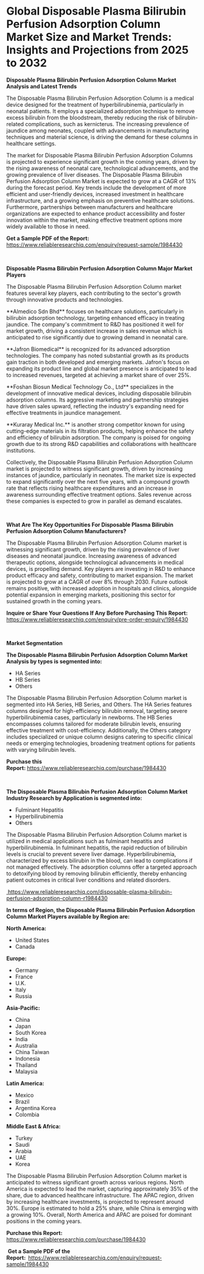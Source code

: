 <p><h1>Global Disposable Plasma Bilirubin Perfusion Adsorption Column Market Size and Market Trends: Insights and Projections from 2025 to 2032</h1></p><p><strong>Disposable Plasma Bilirubin Perfusion Adsorption Column Market Analysis and Latest Trends</strong></p>
<p><p>The Disposable Plasma Bilirubin Perfusion Adsorption Column is a medical device designed for the treatment of hyperbilirubinemia, particularly in neonatal patients. It employs a specialized adsorption technique to remove excess bilirubin from the bloodstream, thereby reducing the risk of bilirubin-related complications, such as kernicterus. The increasing prevalence of jaundice among neonates, coupled with advancements in manufacturing techniques and material science, is driving the demand for these columns in healthcare settings.</p><p>The market for Disposable Plasma Bilirubin Perfusion Adsorption Columns is projected to experience significant growth in the coming years, driven by the rising awareness of neonatal care, technological advancements, and the growing prevalence of liver diseases. The Disposable Plasma Bilirubin Perfusion Adsorption Column Market is expected to grow at a CAGR of 13% during the forecast period. Key trends include the development of more efficient and user-friendly devices, increased investment in healthcare infrastructure, and a growing emphasis on preventive healthcare solutions. Furthermore, partnerships between manufacturers and healthcare organizations are expected to enhance product accessibility and foster innovation within the market, making effective treatment options more widely available to those in need.</p></p>
<p><strong>Get a Sample PDF of the Report:&nbsp;</strong> <a href="https://www.reliableresearchiq.com/enquiry/request-sample/1984430?utm_campaign=2288&utm_medium=2&utm_source=Github&utm_content=ia&utm_term=16042025&utm_id=disposable-plasma-bilirubin-perfusion-adsorption-column">https://www.reliableresearchiq.com/enquiry/request-sample/1984430</a></p>
<p>&nbsp;</p>
<p><strong>Disposable Plasma Bilirubin Perfusion Adsorption Column Major Market Players</strong></p>
<p><p>The Disposable Plasma Bilirubin Perfusion Adsorption Column market features several key players, each contributing to the sector's growth through innovative products and technologies. </p><p>**Almedico Sdn Bhd** focuses on healthcare solutions, particularly in bilirubin adsorption technology, targeting enhanced efficacy in treating jaundice. The company's commitment to R&D has positioned it well for market growth, driving a consistent increase in sales revenue which is anticipated to rise significantly due to growing demand in neonatal care.</p><p>**Jafron Biomedical** is recognized for its advanced adsorption technologies. The company has noted substantial growth as its products gain traction in both developed and emerging markets. Jafron's focus on expanding its product line and global market presence is anticipated to lead to increased revenues, targeted at achieving a market share of over 25%.</p><p>**Foshan Biosun Medical Technology Co., Ltd** specializes in the development of innovative medical devices, including disposable bilirubin adsorption columns. Its aggressive marketing and partnership strategies have driven sales upward, reflecting the industry's expanding need for effective treatments in jaundice management.</p><p>**Kuraray Medical Inc.** is another strong competitor known for using cutting-edge materials in its filtration products, helping enhance the safety and efficiency of bilirubin adsorption. The company is poised for ongoing growth due to its strong R&D capabilities and collaborations with healthcare institutions.</p><p>Collectively, the Disposable Plasma Bilirubin Perfusion Adsorption Column market is projected to witness significant growth, driven by increasing instances of jaundice, particularly in neonates. The market size is expected to expand significantly over the next five years, with a compound growth rate that reflects rising healthcare expenditures and an increase in awareness surrounding effective treatment options. Sales revenue across these companies is expected to grow in parallel as demand escalates.</p></p>
<p>&nbsp;</p>
<p><strong>What Are The Key Opportunities For Disposable Plasma Bilirubin Perfusion Adsorption Column Manufacturers?</strong></p>
<p><p>The Disposable Plasma Bilirubin Perfusion Adsorption Column market is witnessing significant growth, driven by the rising prevalence of liver diseases and neonatal jaundice. Increasing awareness of advanced therapeutic options, alongside technological advancements in medical devices, is propelling demand. Key players are investing in R&D to enhance product efficacy and safety, contributing to market expansion. The market is projected to grow at a CAGR of over 8% through 2030. Future outlook remains positive, with increased adoption in hospitals and clinics, alongside potential expansion in emerging markets, positioning this sector for sustained growth in the coming years.</p></p>
<p><strong>Inquire or Share Your Questions If Any Before Purchasing This Report:</strong> <a href="https://www.reliableresearchiq.com/enquiry/pre-order-enquiry/1984430?utm_campaign=2288&utm_medium=2&utm_source=Github&utm_content=ia&utm_term=16042025&utm_id=disposable-plasma-bilirubin-perfusion-adsorption-column">https://www.reliableresearchiq.com/enquiry/pre-order-enquiry/1984430</a></p>
<p>&nbsp;</p>
<p><strong>Market Segmentation</strong></p>
<p><strong>The Disposable Plasma Bilirubin Perfusion Adsorption Column Market Analysis by types is segmented into:</strong></p>
<p><ul><li>HA Series</li><li>HB Series</li><li>Others</li></ul></p>
<p><p>The Disposable Plasma Bilirubin Perfusion Adsorption Column market is segmented into HA Series, HB Series, and Others. The HA Series features columns designed for high-efficiency bilirubin removal, targeting severe hyperbilirubinemia cases, particularly in newborns. The HB Series encompasses columns tailored for moderate bilirubin levels, ensuring effective treatment with cost-efficiency. Additionally, the Others category includes specialized or unique column designs catering to specific clinical needs or emerging technologies, broadening treatment options for patients with varying bilirubin levels.</p></p>
<p><strong>Purchase this Report:&nbsp;</strong><a href="https://www.reliableresearchiq.com/purchase/1984430?utm_campaign=2288&utm_medium=2&utm_source=Github&utm_content=ia&utm_term=16042025&utm_id=disposable-plasma-bilirubin-perfusion-adsorption-column">https://www.reliableresearchiq.com/purchase/1984430</a></p>
<p>&nbsp;</p>
<p><strong>The Disposable Plasma Bilirubin Perfusion Adsorption Column Market Industry Research by Application is segmented into:</strong></p>
<p><ul><li>Fulminant Hepatitis</li><li>Hyperbilirubinemia</li><li>Others</li></ul></p>
<p><p>The Disposable Plasma Bilirubin Perfusion Adsorption Column market is utilized in medical applications such as fulminant hepatitis and hyperbilirubinemia. In fulminant hepatitis, the rapid reduction of bilirubin levels is crucial to prevent severe liver damage. Hyperbilirubinemia, characterized by excess bilirubin in the blood, can lead to complications if not managed effectively. The adsorption columns offer a targeted approach to detoxifying blood by removing bilirubin efficiently, thereby enhancing patient outcomes in critical liver conditions and related disorders.</p></p>
<p><a href="https://www.reliableresearchiq.com/disposable-plasma-bilirubin-perfusion-adsorption-column-r1984430?utm_campaign=2288&utm_medium=2&utm_source=Github&utm_content=ia&utm_term=16042025&utm_id=disposable-plasma-bilirubin-perfusion-adsorption-column">&nbsp;https://www.reliableresearchiq.com/disposable-plasma-bilirubin-perfusion-adsorption-column-r1984430</a></p>
<p><strong>In terms of Region, the Disposable Plasma Bilirubin Perfusion Adsorption Column Market Players available by Region are:</strong></p>
<p>
    <p> <strong> North America: </strong>
        <ul>
            <li>United States</li>
            <li>Canada</li>
        </ul>
        </p> 
    <p> <strong> Europe: </strong>
        <ul>
            <li>Germany</li>
            <li>France</li>
            <li>U.K.</li>
            <li>Italy</li>
            <li>Russia</li>
        </ul>
        </p> 
    <p> <strong> Asia-Pacific: </strong>
        <ul>
            <li>China</li>
            <li>Japan</li>
            <li>South Korea</li>
            <li>India</li>
            <li>Australia</li>
            <li>China Taiwan</li>
            <li>Indonesia</li>
            <li>Thailand</li>
            <li>Malaysia</li>
        </ul>
        </p> 
    <p> <strong> Latin America: </strong>
        <ul>
            <li>Mexico</li>
            <li>Brazil</li>
            <li>Argentina Korea</li>
            <li>Colombia</li>
        </ul>
        </p> 
    <p> <strong> Middle East & Africa: </strong>
        <ul>
            <li>Turkey</li>
            <li>Saudi</li>
            <li>Arabia</li>
            <li>UAE</li>
            <li>Korea</li>
        </ul>
    </p>
    </p>
<p><p>The Disposable Plasma Bilirubin Perfusion Adsorption Column market is anticipated to witness significant growth across various regions. North America is expected to lead the market, capturing approximately 35% of the share, due to advanced healthcare infrastructure. The APAC region, driven by increasing healthcare investments, is projected to represent around 30%. Europe is estimated to hold a 25% share, while China is emerging with a growing 10%. Overall, North America and APAC are poised for dominant positions in the coming years.</p></p>
<p><strong>Purchase this Report: </strong><a href="https://www.reliableresearchiq.com/purchase/1984430?utm_campaign=2288&utm_medium=2&utm_source=Github&utm_content=ia&utm_term=16042025&utm_id=disposable-plasma-bilirubin-perfusion-adsorption-column">https://www.reliableresearchiq.com/purchase/1984430</a></p>
<p>&nbsp;<strong>Get a Sample PDF of the Report:&nbsp;&nbsp;</strong><a href="https://www.reliableresearchiq.com/enquiry/request-sample/1984430?utm_campaign=2288&utm_medium=2&utm_source=Github&utm_content=ia&utm_term=16042025&utm_id=disposable-plasma-bilirubin-perfusion-adsorption-column">https://www.reliableresearchiq.com/enquiry/request-sample/1984430</a></p>
<p><strong></strong></p>
<p><p></p><p></p><p></p></p>
